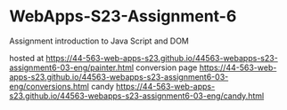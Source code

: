 
# WebApps-S23-Assignment-6
Assignment introduction to Java Script and DOM  

hosted at https://44-563-web-apps-s23.github.io/44563-webapps-s23-assignment6-03-eng/painter.html
conversion page https://44-563-web-apps-s23.github.io/44563-webapps-s23-assignment6-03-eng/conversions.html
candy https://44-563-web-apps-s23.github.io/44563-webapps-s23-assignment6-03-eng/candy.html
